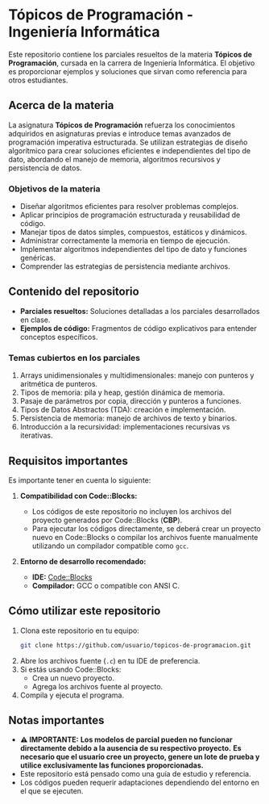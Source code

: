 # Tópicos de Programación - Ingeniería Informática

Este repositorio contiene los parciales resueltos de la materia **Tópicos de Programación**, cursada en la carrera de Ingeniería Informática. 
El objetivo es proporcionar ejemplos y soluciones que sirvan como referencia para otros estudiantes.

## Acerca de la materia
La asignatura **Tópicos de Programación** refuerza los conocimientos adquiridos en asignaturas previas e introduce temas avanzados de programación imperativa estructurada. Se utilizan estrategias de diseño algorítmico para crear soluciones eficientes e independientes del tipo de dato, abordando el manejo de memoria, algoritmos recursivos y persistencia de datos.

### Objetivos de la materia
- Diseñar algoritmos eficientes para resolver problemas complejos.
- Aplicar principios de programación estructurada y reusabilidad de código.
- Manejar tipos de datos simples, compuestos, estáticos y dinámicos.
- Administrar correctamente la memoria en tiempo de ejecución.
- Implementar algoritmos independientes del tipo de dato y funciones genéricas.
- Comprender las estrategias de persistencia mediante archivos.

## Contenido del repositorio
- **Parciales resueltos:** Soluciones detalladas a los parciales desarrollados en clase.
- **Ejemplos de código:** Fragmentos de código explicativos para entender conceptos específicos.

### Temas cubiertos en los parciales
1. Arrays unidimensionales y multidimensionales: manejo con punteros y aritmética de punteros.
2. Tipos de memoria: pila y heap, gestión dinámica de memoria.
3. Pasaje de parámetros por copia, dirección y punteros a funciones.
4. Tipos de Datos Abstractos (TDA): creación e implementación.
5. Persistencia de memoria: manejo de archivos de texto y binarios.
6. Introducción a la recursividad: implementaciones recursivas vs iterativas.

## Requisitos importantes
Es importante tener en cuenta lo siguiente:

1. **Compatibilidad con Code::Blocks:**
   - Los códigos de este repositorio no incluyen los archivos del proyecto generados por Code::Blocks (**CBP**).
   - Para ejecutar los códigos directamente, se deberá crear un proyecto nuevo en Code::Blocks o compilar los archivos fuente manualmente utilizando un compilador compatible como `gcc`.

2. **Entorno de desarrollo recomendado:**
   - **IDE:** [Code::Blocks](http://www.codeblocks.org/)
   - **Compilador:** GCC o compatible con ANSI C.

## Cómo utilizar este repositorio
1. Clona este repositorio en tu equipo:
   ```bash
   git clone https://github.com/usuario/topicos-de-programacion.git
   ```
2. Abre los archivos fuente (`.c`) en tu IDE de preferencia.
3. Si estás usando Code::Blocks:
   - Crea un nuevo proyecto.
   - Agrega los archivos fuente al proyecto.
4. Compila y ejecuta el programa.

## Notas importantes
- **⚠️ IMPORTANTE:** **Los modelos de parcial pueden no funcionar directamente debido a la ausencia de su respectivo proyecto.**
  **Es necesario que el usuario cree un proyecto, genere un lote de prueba y utilice exclusivamente las funciones proporcionadas.**
- Este repositorio está pensado como una guía de estudio y referencia.
- Los códigos pueden requerir adaptaciones dependiendo del entorno en el que se ejecuten.


